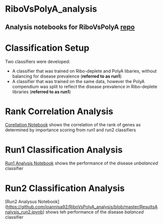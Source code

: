 # RiboVsPolyA_analysis
Analysis notebooks for RiboVsPolyA [repo](https://github.com/ioannisa92/RiboVsPolyA)
---

# Classification Setup
Two classifiers were developed:
* A classifier that was trained on Ribo-deplete and PolyA libaries, without balancing for disease prevalence (**referred to as run1**)
* A classifier that was trained on the same data, however the PolyA compendium was split to reflect the disease prevalence in Ribo-deplete libraries (**referred to as run1**)

# Rank Correlation Analysis
[Corellation Notebook](https://github.com/ioannisa92/RiboVsPolyA_analysis/blob/master/RankCorrelation.ipynb) shows the correlation of the rank of genes as determined by importance scoring from run1 and run2 classifiers

# Run1 Classification Analysis
[Run1 Analysis Notebook](https://github.com/ioannisa92/RiboVsPolyA_analysis/blob/master/ResultsAnalysis_run1.ipynb) shows the performance of the disease *unbalanced* classifier

# Run2 Classification Analysis
[Run2 Analysus Notebook] (https://github.com/ioannisa92/RiboVsPolyA_analysis/blob/master/ResultsAnalysis_run2.ipynb) shows teh performance of the disease *balanced* classifier

